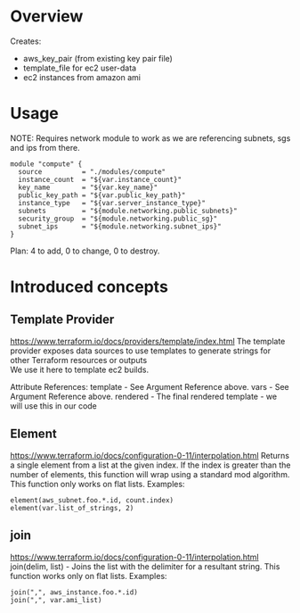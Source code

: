 # Overview
Creates:
* aws_key_pair (from existing key pair file)
* template_file for ec2 user-data
* ec2 instances from amazon ami

# Usage
NOTE: Requires network module to work as we are referencing subnets, sgs and ips from there.

    module "compute" {
      source          = "./modules/compute"
      instance_count  = "${var.instance_count}"
      key_name        = "${var.key_name}"
      public_key_path = "${var.public_key_path}"
      instance_type   = "${var.server_instance_type}"
      subnets         = "${module.networking.public_subnets}"
      security_group  = "${module.networking.public_sg}"
      subnet_ips      = "${module.networking.subnet_ips}"
    }

Plan: 4 to add, 0 to change, 0 to destroy.

# Introduced concepts
## Template Provider
https://www.terraform.io/docs/providers/template/index.html
The template provider exposes data sources to use templates to generate strings for other Terraform resources or outputs<br>
We use it here to template ec2 builds.

Attribute References:
template - See Argument Reference above.
vars - See Argument Reference above.
rendered - The final rendered template - we will use this in our code 

## Element
https://www.terraform.io/docs/configuration-0-11/interpolation.html
Returns a single element from a list at the given index. If the index is greater than the number of elements, this function will wrap using a standard mod algorithm. This function only works on flat lists. Examples:

    element(aws_subnet.foo.*.id, count.index)
    element(var.list_of_strings, 2)

## join
https://www.terraform.io/docs/configuration-0-11/interpolation.html
join(delim, list) - Joins the list with the delimiter for a resultant string. This function works only on flat lists. Examples:

    join(",", aws_instance.foo.*.id)
    join(",", var.ami_list)
